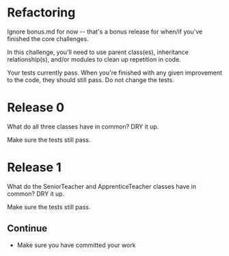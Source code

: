# Refactoring

Ignore bonus.md for now -- that's a bonus release for when/if you've finished the core challenges.

In this challenge, you'll need to use parent class(es), inheritance relationship(s), and/or modules to clean up repetition in code.

Your tests currently pass. When you're finished with any given improvement to the code, they should still pass. Do not change the tests.

# Release 0

What do all three classes have in common? DRY it up.

Make sure the tests still pass.

# Release 1

What do the SeniorTeacher and ApprenticeTeacher classes have in common? DRY it up.

Make sure the tests still pass.

## Continue
* Make sure you have committed your work

